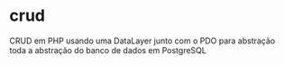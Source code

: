 # crud
 CRUD em PHP usando uma DataLayer  junto com o PDO para abstração toda a abstração do banco de dados em PostgreSQL
